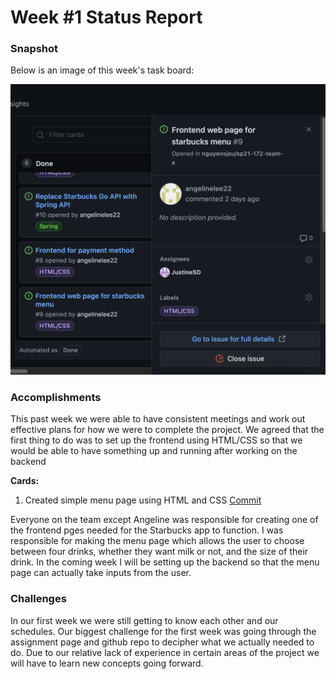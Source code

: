 # Week #1 Status Report

### Snapshot
Below is an image of this week's task board:

![](images/cardsweek1.png)

### Accomplishments
This past week we were able to have consistent meetings and work out effective plans for how we were to complete the project. We agreed that the first thing to do was to set up the frontend using HTML/CSS so that we would be able to have something up and running after working on the backend

**Cards:**

1) Created simple menu page using HTML and CSS [Commit](https://github.com/nguyensjsu/sp21-172-team-a/commit/13ad3a1492eecbe834f5bb318c0a7cae0f2eea4a)

Everyone on the team except Angeline was responsible for creating one of the frontend pges needed for the Starbucks app to function. I was responsible for making the menu page which allows the user to choose between four drinks, whether they want milk or not, and the size of their drink. In the coming week I will be setting up the backend so that the menu page can actually take inputs from the user.


### Challenges
In our first week we were still getting to know each other and our schedules. Our biggest challenge for the first week was going through the assignment page and github repo to decipher what we actually needed to do. Due to our relative lack of experience in certain areas of the project we will have to learn new concepts going forward.



